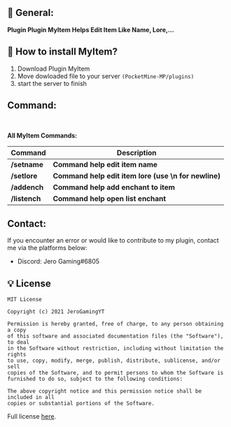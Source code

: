 ## 📁 General:

**Plugin Plugin MyItem Helps Edit Item Like Name, Lore,...**

## 🔧 How to install MyItem?
1) Download Plugin MyItem
2) Move dowloaded file to your server `(PocketMine-MP/plugins)`
3) start the server to finish
##  Command:

<br>

**All MyItem Commands:**

| **Command** | **Description** |
| --- | --- |
| **/setname** | **Command help edit item name**
| **/setlore** | **Command help edit item lore (use \\n for newline)**
| **/addench** | **Command help add enchant to item**
| **/listench** | **Command help open list enchant**
##  Contact:
If you encounter an error or would like to contribute to my plugin, contact me via the platforms below:
- Discord: Jero Gaming#6805
##  💡 License

```
MIT License

Copyright (c) 2021 JeroGamingYT

Permission is hereby granted, free of charge, to any person obtaining a copy
of this software and associated documentation files (the "Software"), to deal
in the Software without restriction, including without limitation the rights
to use, copy, modify, merge, publish, distribute, sublicense, and/or sell
copies of the Software, and to permit persons to whom the Software is
furnished to do so, subject to the following conditions:

The above copyright notice and this permission notice shall be included in all
copies or substantial portions of the Software.
```

Full license [here](https://github.com/JeroGamingYT/MyItem/blob/main/LICENSE).
